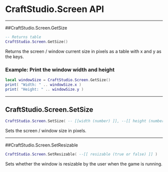 # CraftStudio.Screen API

----
##CraftStudio.Screen.GetSize

```lua
-- Returns table
CraftStudio.Screen.GetSize()
```

Returns the screen / window current size in pixels as a table with x and y as the keys.

### Example: **Print the window width and height**
```lua
local windowSize = CraftStudio.Screen.GetSize()
print( "Width: " .. windowSize.x )
print( "Height: " .. windowSize.y )
```

----
## CraftStudio.Screen.SetSize
```lua
CraftStudio.Screen.SetSize( -- [[width (number) ]], --[[ height (number) ]] )
```

Sets the screen / window size in pixels.

----
##CraftStudio.Screen.SetResizable
```lua
CraftStudio.Screen.SetResizable( --[[ resizable (true or false) ]] )
```

Sets whether the window is resizable by the user when the game is running.
